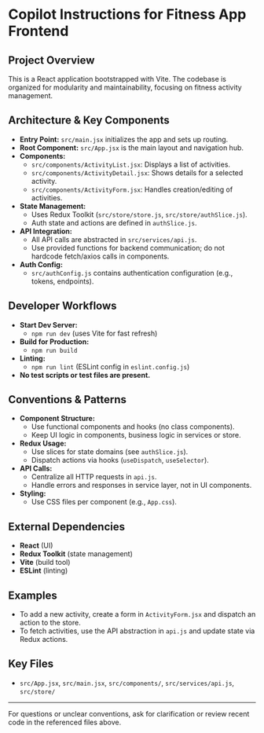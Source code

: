 # Copilot Instructions for Fitness App Frontend

## Project Overview
This is a React application bootstrapped with Vite. The codebase is organized for modularity and maintainability, focusing on fitness activity management.

## Architecture & Key Components
- **Entry Point:** `src/main.jsx` initializes the app and sets up routing.
- **Root Component:** `src/App.jsx` is the main layout and navigation hub.
- **Components:**
  - `src/components/ActivityList.jsx`: Displays a list of activities.
  - `src/components/ActivityDetail.jsx`: Shows details for a selected activity.
  - `src/components/ActivityForm.jsx`: Handles creation/editing of activities.
- **State Management:**
  - Uses Redux Toolkit (`src/store/store.js`, `src/store/authSlice.js`).
  - Auth state and actions are defined in `authSlice.js`.
- **API Integration:**
  - All API calls are abstracted in `src/services/api.js`.
  - Use provided functions for backend communication; do not hardcode fetch/axios calls in components.
- **Auth Config:**
  - `src/authConfig.js` contains authentication configuration (e.g., tokens, endpoints).

## Developer Workflows
- **Start Dev Server:**
  - `npm run dev` (uses Vite for fast refresh)
- **Build for Production:**
  - `npm run build`
- **Linting:**
  - `npm run lint` (ESLint config in `eslint.config.js`)
- **No test scripts or test files are present.**

## Conventions & Patterns
- **Component Structure:**
  - Use functional components and hooks (no class components).
  - Keep UI logic in components, business logic in services or store.
- **Redux Usage:**
  - Use slices for state domains (see `authSlice.js`).
  - Dispatch actions via hooks (`useDispatch`, `useSelector`).
- **API Calls:**
  - Centralize all HTTP requests in `api.js`.
  - Handle errors and responses in service layer, not in UI components.
- **Styling:**
  - Use CSS files per component (e.g., `App.css`).

## External Dependencies
- **React** (UI)
- **Redux Toolkit** (state management)
- **Vite** (build tool)
- **ESLint** (linting)

## Examples
- To add a new activity, create a form in `ActivityForm.jsx` and dispatch an action to the store.
- To fetch activities, use the API abstraction in `api.js` and update state via Redux actions.

## Key Files
- `src/App.jsx`, `src/main.jsx`, `src/components/`, `src/services/api.js`, `src/store/`

---
For questions or unclear conventions, ask for clarification or review recent code in the referenced files above.

